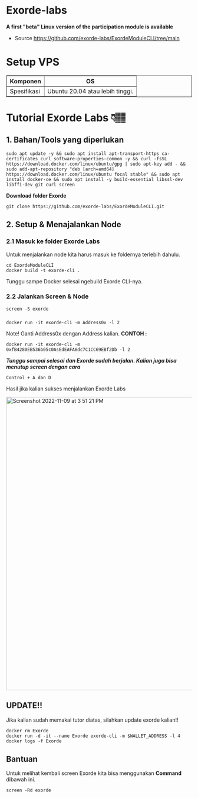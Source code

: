 # Exorde-labs
<b>A first "beta" Linux version of the participation module is available</b>
- Source https://github.com/exorde-labs/ExordeModuleCLI/tree/main
# Setup VPS
<table border="1px">
  <tr>
    <th>Komponen</th>
    <th>OS</th>
  </tr>
  <tr>
    <td>Spesifikasi</td>
    <td>Ubuntu 20.04 atau lebih tinggi.</td>
  </tr>
</table>

# Tutorial Exorde Labs 👇🏽
## 1. Bahan/Tools yang diperlukan
    sudo apt update -y && sudo apt install apt-transport-https ca-certificates curl software-properties-common -y && curl -fsSL https://download.docker.com/linux/ubuntu/gpg | sudo apt-key add - && sudo add-apt-repository "deb [arch=amd64] https://download.docker.com/linux/ubuntu focal stable" && sudo apt install docker-ce && sudo apt install -y build-essential libssl-dev libffi-dev git curl screen    
<b>Download folder Exorde</b>

    git clone https://github.com/exorde-labs/ExordeModuleCLI.git
    
## 2. Setup & Menajalankan Node
### 2.1 Masuk ke folder Exorde Labs
Untuk menjalankan node kita harus masuk ke foldernya terlebih dahulu.

    cd ExordeModuleCLI
    docker build -t exorde-cli . 
Tunggu sampe Docker selesai ngebuild Exorde CLI-nya.
### 2.2 Jalankan Screen & Node
    screen -S exorde      
###
    docker run -it exorde-cli -m Address0x -l 2   
Note!
Ganti Address0x dengan Address kalian. <b>CONTOH :</b>


    docker run -it exorde-cli -m 0xfB4280EB536b05c0AsEdEAFA8dc7C1CC69EBf2Db -l 2
<b><i>Tunggu sampai selesai dan Exorde sudah berjalan. Kalian juga bisa menutup screen dengan cara</i></b>


    Control + A dan D
    
 Hasil jika kalian sukses menjalankan Exorde Labs
 
 
<img width="793" alt="Screenshot 2022-11-09 at 3 51 21 PM" src="https://user-images.githubusercontent.com/82705116/200785526-146e22d5-95e2-40ad-86b9-65fc0a4943e3.png">

## UPDATE!!
Jika kalian sudah memakai tutor diatas, silahkan update exorde kalian!!


    docker rm Exorde
    docker run -d -it --name Exorde exorde-cli -m $WALLET_ADDRESS -l 4
    docker logs -f Exorde

## Bantuan
Untuk melihat kembali screen Exorde kita bisa menggunakan <b>Command</b> dibawah ini.


    screen -Rd exorde
